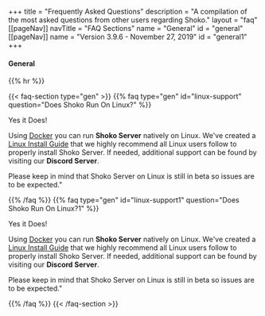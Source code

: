 +++
title = "Frequently Asked Questions"
description = "A compilation of the most asked questions from other users regarding Shoko."
layout = "faq"
[[pageNav]]
navTitle = "FAQ Sections"
name = "General"
id = "general"
[[pageNav]]
name = "Version 3.9.6 - November 27, 2019"
id = "general1"
+++

#### General
{{% hr %}}

{{< faq-section type="gen" >}}
{{% faq type="gen" id="linux-support" question="Does Shoko Run On Linux?" %}}

Yes it Does!

Using [Docker](https://www.docker.com/) you can run **Shoko Server** natively on Linux. We've created a [Linux Install Guide](/linux) that we highly recommend all Linux users follow to properly install Shoko Server. If needed, additional support can be found by visiting our **Discord Server**. 

Please keep in mind that Shoko Server on Linux is still in beta so issues are to be expected."
 
{{% /faq %}}
{{% faq type="gen" id="linux-support1" question="Does Shoko Run On Linux?1" %}}

Yes it Does!

Using [Docker](https://www.docker.com/) you can run **Shoko Server** natively on Linux. We've created a [Linux Install Guide](/linux) that we highly recommend all Linux users follow to properly install Shoko Server. If needed, additional support can be found by visiting our **Discord Server**. 

Please keep in mind that Shoko Server on Linux is still in beta so issues are to be expected."
 
{{% /faq %}}
{{< /faq-section >}}
